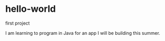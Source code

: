 # hello-world
first project


I am learning to program in Java for an app I will be building this summer.
